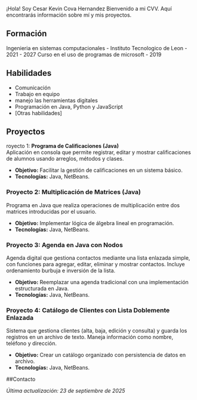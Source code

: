 ¡Hola! Soy Cesar Kevin Cova Hernandez
Bienvenido a mi CVV. Aquí encontrarás información sobre mí y mis proyectos.

## Formación
Ingenieria en sistemas computacionales - Instituto Tecnologico de Leon - 2021 - 2027
Curso en el uso de programas de microsoft - 2019

## Habilidades
- Comunicación
- Trabajo en equipo
- manejo las herramientas digitales
- Programación en Java, Python y JavaScript
- [Otras habilidades]

## Proyectos
royecto 1: **Programa de Calificaciones (Java)**  
Aplicación en consola que permite registrar, editar y mostrar calificaciones de alumnos usando arreglos, métodos y clases.  
- **Objetivo:** Facilitar la gestión de calificaciones en un sistema básico.  
- **Tecnologías:** Java, NetBeans.  


### Proyecto 2: **Multiplicación de Matrices (Java)**  
Programa en Java que realiza operaciones de multiplicación entre dos matrices introducidas por el usuario.  
- **Objetivo:** Implementar lógica de álgebra lineal en programación.  
- **Tecnologías:** Java, NetBeans.


### Proyecto 3: **Agenda en Java con Nodos**  
Agenda digital que gestiona contactos mediante una lista enlazada simple, con funciones para agregar, editar, eliminar y mostrar contactos. Incluye ordenamiento burbuja e inversión de la lista.  
- **Objetivo:** Reemplazar una agenda tradicional con una implementación estructurada en Java.  
- **Tecnologías:** Java, NetBeans.


### Proyecto 4: **Catálogo de Clientes con Lista Doblemente Enlazada**  
Sistema que gestiona clientes (alta, baja, edición y consulta) y guarda los registros en un archivo de texto. Maneja información como nombre, teléfono y dirección.  
- **Objetivo:** Crear un catálogo organizado con persistencia de datos en archivo.  
- **Tecnologías:** Java, NetBeans.


##Contacto


_Última actualización: 23 de septiembre de 2025_  
